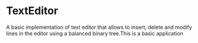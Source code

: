 TextEditor
==========

A basic implementation of text editor that allows to insert, delete and modify lines in the editor using a balanced binary tree.This is a basic application
